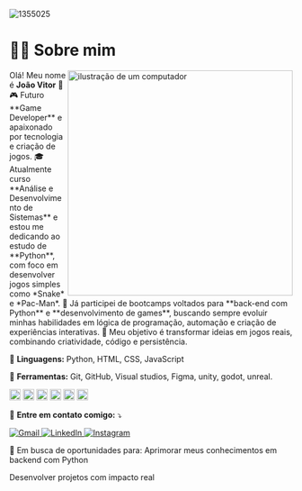 
![1355025](https://github.com/user-attachments/assets/abf43a72-d6fb-48a6-98ec-3380da96af1c)

# 👨‍💻 Sobre mim
<img src="https://raw.githubusercontent.com/MicaelliMedeiros/micaellimedeiros/master/image/computer-illustration.png" alt="ilustração de um computador" min-width="400px" max-width="400px" width="400px" align="right">

<p align="left"> 
Olá! Meu nome é <strong>João Vitor</strong> 👋<br>
🎮 Futuro **Game Developer** e apaixonado por tecnologia e criação de jogos.
🎓 Atualmente curso **Análise e Desenvolvimento de Sistemas** e estou me dedicando ao estudo de **Python**, com foco em desenvolver jogos simples como *Snake* e *Pac-Man*.
🚀 Já participei de bootcamps voltados para **back-end com Python** e **desenvolvimento de games**, buscando sempre evoluir minhas habilidades em lógica de programação, automação e criação de experiências interativas.
🌟 Meu objetivo é transformar ideias em jogos reais, combinando criatividade, código e persistência.
</p>

<p align="left">
  🦄 <strong>Linguagens:</strong> Python, HTML, CSS, JavaScript
</p>

<p align="left">
  💼 <strong>Ferramentas:</strong> Git, GitHub, Visual studios, Figma, unity, godot, unreal.
</p>
<p align="left">
<img width="20" height="20" alt="Git-Icon-White" src="https://github.com/user-attachments/assets/64efb480-d092-4be2-bce8-1b9e71504f53" />
<img width="20" height="20" alt="github-mark-white" src="https://github.com/user-attachments/assets/d79095f1-d185-4665-8f8d-72fc6a12f1eb" />
<img width="20" height="20" alt="pngwing com" src="https://github.com/user-attachments/assets/39003355-ebb1-4677-b19d-1dd8deec15af" />
<img width="20" height="20" alt="Logo unity" src="https://github.com/user-attachments/assets/668bcfdc-8576-45a5-8f99-4aa72eeb970c" />
<img width="20" height="20" alt="godot 2" src="https://github.com/user-attachments/assets/06f5cdb7-b960-459f-b76e-361a409ea07a" />
<img width="20" height="20" alt="unreal 2" src="https://github.com/user-attachments/assets/6bae19da-dc85-4868-ac29-27e7b259dd86" />
</p>

<p align="left">
  💌 <strong>Entre em contato comigo:</strong> ⤵️
</p>

<p align="left">
  <a href="mailto:mrxjoaovitor@gmail.com" title="Gmail">
    <img src="https://img.shields.io/badge/-Gmail-FF0000?style=flat-square&labelColor=FF0000&logo=gmail&logoColor=white" alt="Gmail"/>
  </a>
  
  <a href="https://linkedin.com/in/joaovitor" title="LinkedIn">
    <img src="https://img.shields.io/badge/-Linkedin-0e76a8?style=flat-square&logo=Linkedin&logoColor=white" alt="LinkedIn"/>
  </a>

  <a href="https://instagram.com/https://www.instagram.com/nao_eo_joao?igsh=MW9xMzdpd29wMHQzeQ==" title="Instagram">
    <img src="https://img.shields.io/badge/-Instagram-DF0174?style=flat-square&labelColor=DF0174&logo=instagram&logoColor=white" alt="Instagram"/>
  </a>
</p>


🚀 Em busca de oportunidades para:
Aprimorar meus conhecimentos em backend com Python

Desenvolver projetos com impacto real
